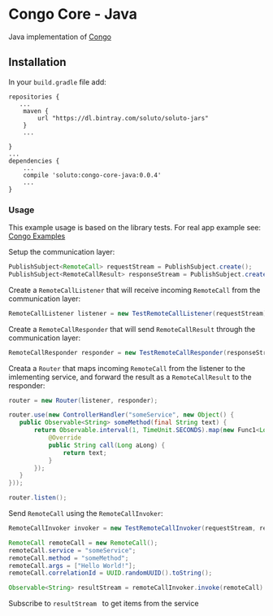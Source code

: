 # Congo Core - Java
Java implementation of [Congo](https://github.com/Soluto/congo-core)

## Installation
In your ```build.gradle``` file add:
```
repositories {
   ...
    maven {
        url "https://dl.bintray.com/soluto/soluto-jars"
    }
    ...
   
}
...
dependencies {
    ...
    compile 'soluto:congo-core-java:0.0.4'
    ...
}
```

### Usage
This example usage is based on the library tests. For real app example see: [Congo Examples](https://github.com/Soluto/congo-examples)

Setup the communication layer:
```java
PublishSubject<RemoteCall> requestStream = PublishSubject.create();
PublishSubject<RemoteCallResult> responseStream = PublishSubject.create();
```

Create a ```RemoteCallListener``` that will receive incoming ```RemoteCall``` from the communication layer:
```java
RemoteCallListener listener = new TestRemoteCallListener(requestStream);
```
Create a ```RemoteCallResponder``` that will send ```RemoteCallResult``` through the communication layer:
```java
RemoteCallResponder responder = new TestRemoteCallResponder(responseStream);
```
Creata a ```Router``` that maps incoming ```RemoteCall``` from the listener to the imlementing service, and forward the result as a ```RemoteCallResult``` to the responder:
```java
router = new Router(listener, responder);

router.use(new ControllerHandler("someService", new Object() {
   public Observable<String> someMethod(final String text) {
       return Observable.interval(1, TimeUnit.SECONDS).map(new Func1<Long, String>() {
           @Override
           public String call(Long aLong) {
               return text;
           }
       });
   }
}));

router.listen();
```
Send ```RemoteCall``` using the  ```RemoteCallInvoker```:
```java
RemoteCallInvoker invoker = new TestRemoteCallInvoker(requestStream, responseStream);

RemoteCall remoteCall = new RemoteCall();
remoteCall.service = "someService";
remoteCall.method = "someMethod";
remoteCall.args = ["Hello World!"];
remoteCall.correlationId = UUID.randomUUID().toString();

Observable<String> resultStream = remoteCallInvoker.invoke(remoteCall).cast(String.class)
```
Subscribe to ```resultStream ``` to get items from the service

